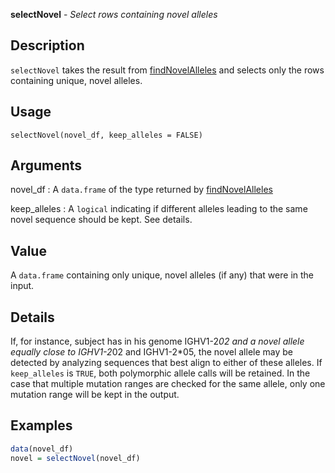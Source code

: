





**selectNovel** - *Select rows containing novel alleles*

Description
--------------------

`selectNovel` takes the result from [findNovelAlleles](findNovelAlleles.md) and
selects only the rows containing unique, novel alleles.


Usage
--------------------
```
selectNovel(novel_df, keep_alleles = FALSE)
```

Arguments
-------------------

novel_df
:   A `data.frame` of the type returned by
[findNovelAlleles](findNovelAlleles.md)

keep_alleles
:   A `logical` indicating if different alleles
leading to the same novel sequence should be kept.
See details.



Value
-------------------

A `data.frame` containing only unique, novel alleles (if any)
that were in the input.

Details
-------------------

If, for instance, subject has in his genome IGHV1-2*02 and a novel 
allele equally close to IGHV1-2*02 and IGHV1-2*05, the novel allele may be
detected by analyzing sequences that best align to either of these alleles.
If `keep_alleles` is `TRUE`, both polymorphic allele calls will
be retained. In the case that multiple mutation ranges are checked for the
same allele, only one mutation range will be kept in the output.



Examples
-------------------

```R
data(novel_df)
novel = selectNovel(novel_df)
```




